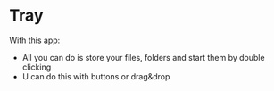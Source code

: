 # Tray

With this app:
- All you can do is store your files, folders and start them by double clicking
- U can do this with buttons or drag&drop
